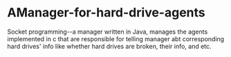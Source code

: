 # AManager-for-hard-drive-agents
Socket programming--a manager written in Java, manages the agents implemented in c that are responsible for telling manager abt corresponding hard drives' info like whether hard drives are broken, their info, and etc.
